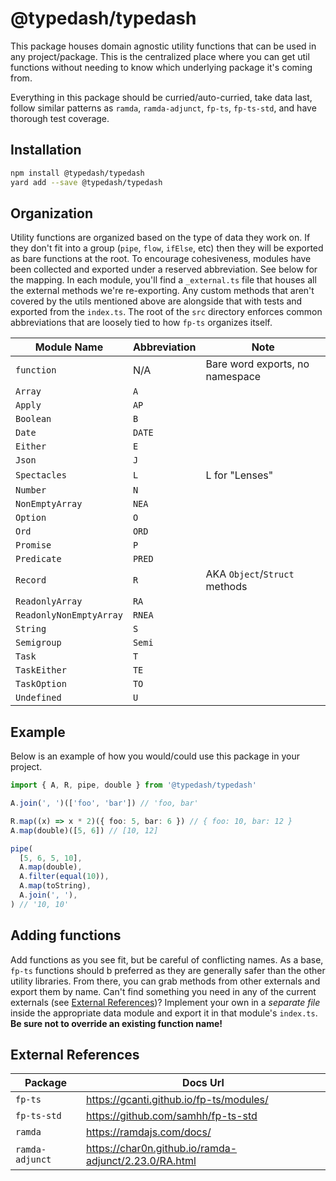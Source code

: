 # @typedash/typedash

This package houses domain agnostic utility functions that can be used in any project/package. This is the centralized place where you can get util
functions without needing to know which underlying package it's coming from.

Everything in this package should be curried/auto-curried, take data last, follow similar patterns as `ramda`, `ramda-adjunct`, `fp-ts`, `fp-ts-std`,
and have thorough test coverage.

## Installation

```sh
npm install @typedash/typedash
yard add --save @typedash/typedash
```

## Organization

Utility functions are organized based on the type of data they work on. If they don't fit into a group (`pipe`, `flow`, `ifElse`, etc) then they will be exported as bare functions at the root. To encourage cohesiveness, modules have been collected and exported under a reserved abbreviation. See below for the mapping. In each module, you'll find a `_external.ts` file that houses all the external methods we're re-exporting. Any custom methods that aren't covered by the utils mentioned above are alongside that with tests and exported from the `index.ts`. The root of the `src` directory enforces common abbreviations that are loosely tied to how `fp-ts` organizes itself.

| Module Name             | Abbreviation | Note                            |
| ----------------------- | ------------ | ------------------------------- |
| `function`              | N/A          | Bare word exports, no namespace |
| `Array`                 | `A`          |                                 |
| `Apply`                 | `AP`         |                                 |
| `Boolean`               | `B`          |                                 |
| `Date`                  | `DATE`       |                                 |
| `Either`                | `E`          |                                 |
| `Json`                  | `J`          |                                 |
| `Spectacles`            | `L`          | L for "Lenses"                  |
| `Number`                | `N`          |                                 |
| `NonEmptyArray`         | `NEA`        |                                 |
| `Option`                | `O`          |                                 |
| `Ord`                   | `ORD`        |                                 |
| `Promise`               | `P`          |                                 |
| `Predicate`             | `PRED`       |                                 |
| `Record`                | `R`          | AKA `Object`/`Struct` methods   |
| `ReadonlyArray`         | `RA`         |                                 |
| `ReadonlyNonEmptyArray` | `RNEA`       |                                 |
| `String`                | `S`          |                                 |
| `Semigroup`             | `Semi`       |                                 |
| `Task`                  | `T`          |                                 |
| `TaskEither`            | `TE`         |                                 |
| `TaskOption`            | `TO`         |                                 |
| `Undefined`             | `U`          |                                 |

## Example

Below is an example of how you would/could use this package in your project.

```ts
import { A, R, pipe, double } from '@typedash/typedash'

A.join(', ')(['foo', 'bar']) // 'foo, bar'

R.map((x) => x * 2)({ foo: 5, bar: 6 }) // { foo: 10, bar: 12 }
A.map(double)([5, 6]) // [10, 12]

pipe(
  [5, 6, 5, 10],
  A.map(double),
  A.filter(equal(10)),
  A.map(toString),
  A.join(', '),
) // '10, 10'
```

## Adding functions

Add functions as you see fit, but be careful of conflicting names. As a base, `fp-ts` functions should b preferred as they are generally safer than the other utility libraries. From there, you can grab methods from other externals and export them by name. Can't find something you need in any of the current externals (see [External References](#external-references))? Implement your own in a _separate file_ inside the appropriate data module and export it in that module's `index.ts`. **Be sure not to override an existing function name!**

## External References

| Package         | Docs Url                                              |
| --------------- | ----------------------------------------------------- |
| `fp-ts`         | https://gcanti.github.io/fp-ts/modules/               |
| `fp-ts-std`     | https://github.com/samhh/fp-ts-std                    |
| `ramda`         | https://ramdajs.com/docs/                             |
| `ramda-adjunct` | https://char0n.github.io/ramda-adjunct/2.23.0/RA.html |
